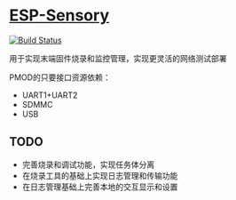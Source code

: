 # [ESP-Sensory](https://github.com/stops-top/ESP-Sensory)

[![Build Status](https://github.com/stops-top/ESP-Sensory/workflows/ci/badge.svg)](https://github.com/stops-top/ESP-Sensory/actions/workflows/ci.yml)

用于实现末端固件烧录和监控管理，实现更灵活的网络测试部署

PMOD的只要接口资源依赖：

* UART1+UART2
* SDMMC 
* USB

## TODO

* 完善烧录和调试功能，实现任务体分离
* 在烧录工具的基础上实现日志管理和传输功能
* 在日志管理基础上完善本地的交互显示和设置
